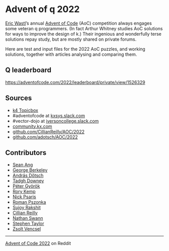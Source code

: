 Advent of q 2022
================

[Eric Wastl](http://was.tl)’s annual [Advent of Code](https://adventofcode.com) (AoC) competition always engages some veteran q programmers. (In fact Arthur Whitney studies AoC solutions for ways to improve the design of k.) Their ingenious and wonderfully terse solutions repay study, but are mostly shared on private forums. 

Here are test and input files for the 2022 AoC puzzles, and working solutions, together with articles analysing and comparing them. 

## Q leaderboard

https://adventofcode.com/2022/leaderboard/private/view/1526329

## Sources

* [k4 Topicbox](https://k4.topicbox.com/groups/k4)
* #adventofcode at [kxsys.slack.com](https://kxsys.slack.com)
* #vector-dojo at [iversoncollege.slack.com](https://iversoncollege.slack.com)
* [community.kx.com](https://community.kx.com)
* [github.com/CillianReilly/AOC/2022](https://github.com/CillianReilly/AOC/tree/master/2022)
* [github.com/adotsch/AOC/2022](https://github.com/adotsch/AOC/tree/master/2022)


## Contributors 

* [Sean Ang](https://github.com/sean185)
* [George Berkeley](gberkeley4@gmail.com)
* [András Dőtsch](https://github.com/adotsch)
* [Tadgh Downey](mailto:tdowney@kx.com)
* [Péter Györök](https://github.com/gyorokpeter)
* [Rory Kemp](mailto:rory.kemp04@gmail.com)
* [Nick Psaris](https://github.com/psaris)
* [Roman Pszonka](mailto:rpszonka@kx.com)
* [Sujoy Rakshit](https://github.com/SujoyRakshit)
* [Cillian Reilly](mailto:cillian.reilly2@gmail.com)
* [Nathan Swann](https://github.com/NathanSwann-AquaQ)
* [Stephen Taylor](https://github.com/StephenTaylor-Kx)
* [Zsolt Vencsel](msilto:zvenczel@kx.com)

---

[Advent of Code 2022](https://www.reddit.com/r/adventofcode/) on Reddit